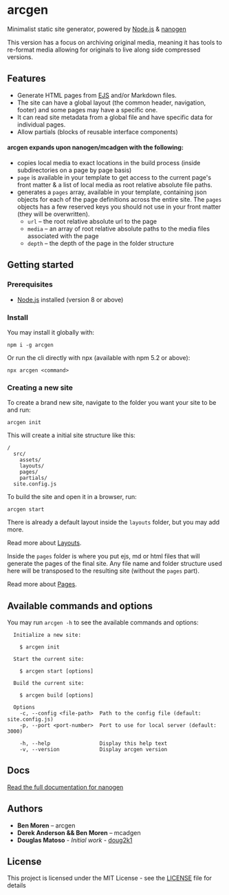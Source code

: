 # arcgen

Minimalist static site generator, powered by  [Node.js](https://nodejs.org/en/) & [nanogen](https://github.com/doug2k1/nanogen/)

This version has a focus on archiving original media, meaning it has tools to re-format media allowing for originals to live along side compressed versions.

## Features
* Generate HTML pages from [EJS](http://ejs.co/) and/or Markdown files.
* The site can have a global layout (the common header, navigation, footer) and some pages may have a specific one.
* It can read site metadata from a global file and have specific data for individual pages.
* Allow partials (blocks of reusable interface components)

#### arcgen expands upon nanogen/mcadgen with the following:
* copies local media to exact locations in the build process (inside subdirectories on a page by page basis)
* `page` is available in your template to get access to the current page's front matter & a list of local media as root relative absolute file paths.
* generates a `pages` array, available in your template, containing json objects for each of the page definitions across the entire site. The `pages` objects has a few reserved keys you should not use in your front matter (they will be overwritten).
    * `url` – the root relative absolute url to the page
    * `media` – an array of root relative absolute paths to the media files associated with the page
    * `depth` – the depth of the page in the folder structure

## Getting started

### Prerequisites

* [Node.js](https://nodejs.org/en/) installed (version 8 or above)

### Install

You may install it globally with:

```
npm i -g arcgen
```

Or run the cli directly with npx (available with npm 5.2 or above):

```
npx arcgen <command>
```

### Creating a new site

To create a brand new site, navigate to the folder you want your site to be and run:

```
arcgen init
```

This will create a initial site structure like this:

```
/
  src/
    assets/
    layouts/
    pages/
    partials/
  site.config.js
```

To build the site and open it in a browser, run:

```
arcgen start
```

There is already a default layout inside the `layouts` folder, but you may add more.

Read more about [Layouts](https://doug2k1.github.io/nanogen/docs/#layouts).

Inside the `pages` folder is where you put ejs, md or html files that will generate the pages of the final site. Any file name and folder structure used here will be transposed to the resulting site (without the `pages` part).

Read more about [Pages](https://doug2k1.github.io/nanogen/docs/#pages).

## Available commands and options

You may run `arcgen -h` to see the available commands and options:

```
  Initialize a new site:

    $ arcgen init

  Start the current site:

    $ arcgen start [options]

  Build the current site:

    $ arcgen build [options]

  Options
    -c, --config <file-path>  Path to the config file (default: site.config.js)
    -p, --port <port-number>  Port to use for local server (default: 3000)

    -h, --help                Display this help text
    -v, --version             Display arcgen version
```

## Docs

[Read the full documentation for nanogen](https://doug2k1.github.io/nanogen)

## Authors
* **Ben Moren** – arcgen
* **Derek Anderson && Ben Moren** – mcadgen
* **Douglas Matoso** - *Initial work* - [doug2k1](https://github.com/doug2k1)

## License
This project is licensed under the MIT License - see the [LICENSE](LICENSE) file for details
